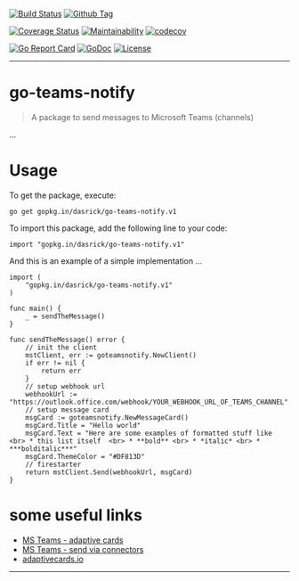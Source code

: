 [![Build Status][travis-image]][travis-url]
[![Github Tag][githubtag-image]][githubtag-url]

[![Coverage Status][coveralls-image]][coveralls-url]
[![Maintainability][codeclimate-image]][codeclimate-url]
[![codecov][codecov-image]][codecov-url]

[![Go Report Card][goreport-image]][goreport-url]
[![GoDoc][godoc-image]][godoc-url]
[![License][license-image]][license-url]

***

# go-teams-notify

> A package to send messages to Microsoft Teams (channels)

...

# Usage

To get the package, execute:

```
go get gopkg.in/dasrick/go-teams-notify.v1
```

To import this package, add the following line to your code:

```
import "gopkg.in/dasrick/go-teams-notify.v1"
```

And this is an example of a simple implementation ...

```
import (
	"gopkg.in/dasrick/go-teams-notify.v1"
)

func main() {
	_ = sendTheMessage()
}

func sendTheMessage() error {
	// init the client
	mstClient, err := goteamsnotify.NewClient()
	if err != nil {
		return err
	}
	// setup webhook url
	webhookUrl := "https://outlook.office.com/webhook/YOUR_WEBHOOK_URL_OF_TEAMS_CHANNEL"
	// setup message card
	msgCard := goteamsnotify.NewMessageCard()
	msgCard.Title = "Hello world"
	msgCard.Text = "Here are some examples of formatted stuff like <br> * this list itself  <br> * **bold** <br> * *italic* <br> * ***bolditalic***"
	msgCard.ThemeColor = "#DF813D"
	// firestarter
	return mstClient.Send(webhookUrl, msgCard)
}
```

# <a id="links"></a>some useful links

* [MS Teams - adaptive cards](https://docs.microsoft.com/de-de/outlook/actionable-messages/adaptive-card)
* [MS Teams - send via connectors](https://docs.microsoft.com/de-de/outlook/actionable-messages/send-via-connectors)
* [adaptivecards.io](https://adaptivecards.io/designer)

***

[travis-image]: https://travis-ci.org/dasrick/go-teams-notify.svg?branch=master
[travis-url]: https://travis-ci.org/dasrick/go-teams-notify

[githubtag-image]: https://img.shields.io/github/tag/dasrick/go-teams-notify.svg?style=flat
[githubtag-url]: https://github.com/dasrick/go-teams-notify

[coveralls-image]: https://coveralls.io/repos/github/dasrick/go-teams-notify/badge.svg?branch=master
[coveralls-url]: https://coveralls.io/github/dasrick/go-teams-notify?branch=master

[codeclimate-image]: https://api.codeclimate.com/v1/badges/fe69cc992370b3f97d94/maintainability
[codeclimate-url]: https://codeclimate.com/github/dasrick/go-teams-notify/maintainability

[codecov-image]: https://codecov.io/gh/dasrick/go-teams-notify/branch/master/graph/badge.svg
[codecov-url]: https://codecov.io/gh/dasrick/go-teams-notify

[goreport-image]: https://goreportcard.com/badge/github.com/dasrick/go-teams-notify
[goreport-url]: https://goreportcard.com/report/github.com/dasrick/go-teams-notify

[godoc-image]: https://godoc.org/github.com/dasrick/go-teams-notify?status.svg
[godoc-url]: https://godoc.org/github.com/dasrick/go-teams-notify

[license-image]: https://img.shields.io/github/license/dasrick/go-teams-notify.svg?style=flat
[license-url]: https://github.com/dasrick/go-teams-notify/blob/master/LICENSE
